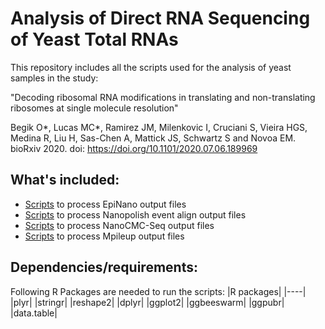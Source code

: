 # Analysis of Direct RNA Sequencing of Yeast Total RNAs 

This repository includes all the scripts used for the analysis of yeast samples in the study: 

"Decoding ribosomal RNA modifications in translating and non-translating ribosomes at single molecule resolution"

Begik O*, Lucas MC*, Ramirez JM, Milenkovic I, Cruciani S, Vieira HGS, Medina R, Liu H, Sas-Chen A, Mattick JS, Schwartz S and Novoa EM.  bioRxiv 2020. doi: https://doi.org/10.1101/2020.07.06.189969

## What's included:

-  [Scripts](https://github.com/novoalab/yeast_RNA_Mod/tree/master/Analysis/Epinano) to process EpiNano output files
-  [Scripts](https://github.com/novoalab/yeast_RNA_Mod/tree/master/Analysis/Nanopolish) to process Nanopolish event align output files
-  [Scripts](https://github.com/novoalab/yeast_RNA_Mod/tree/master/Analysis/NanoCMCSeq) to process NanoCMC-Seq output files
-  [Scripts](https://github.com/novoalab/yeast_RNA_Mod/tree/master/Analysis/Mpileup) to process Mpileup output files
## Dependencies/requirements: 

Following R Packages are needed to run the scripts: 
|R packages|
|----|
|plyr|
|stringr|
|reshape2|
|dplyr|
|ggplot2|
|ggbeeswarm|
|ggpubr|
|data.table|


